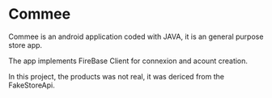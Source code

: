 # Commee

Commee is an android application coded with JAVA, it is an general purpose store app.

The app implements FireBase Client for connexion and acount creation.

In this project, the products was not real, it was dericed from the FakeStoreApi.
